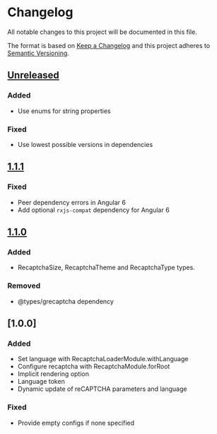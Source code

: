 # Changelog

All notable changes to this project will be documented in this file.

The format is based on [Keep a Changelog](https://keepachangelog.com/en/1.0.0/)
and this project adheres to [Semantic Versioning](https://semver.org/spec/v2.0.0.html).

## [Unreleased]

### Added

- Use enums for string properties

### Fixed

- Use lowest possible versions in dependencies

## [1.1.1]

### Fixed

- Peer dependency errors in Angular 6
- Add optional `rxjs-compat` dependency for Angular 6

## [1.1.0]

### Added

- RecaptchaSize, RecaptchaTheme and RecaptchaType types.

### Removed

- @types/grecaptcha dependency

## [1.0.0]

### Added

- Set language with RecaptchaLoaderModule.withLanguage
- Configure recaptcha with RecaptchaModule.forRoot
- Implicit rendering option
- Language token
- Dynamic update of reCAPTCHA parameters and language

### Fixed

- Provide empty configs if none specified

[Unreleased]: https://github.com/Spaier/spaier-ng-recaptcha/compare/1.1.1...HEAD
[1.1.1]: https://github.com/Spaier/spaier-ng-recaptcha/compare/1.0.0...1.1.0
[1.1.0]: https://github.com/Spaier/spaier-ng-recaptcha/compare/1.0.0...1.1.0
